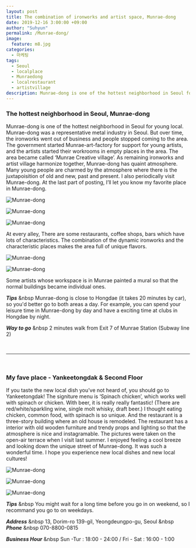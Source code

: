 ```yaml
---
layout: post
title: The combination of ironworks and artist space, Munrae-dong
date: 2019-12-16 3:00:00 +09:00
author: "Suhyun"
permalink: /Munrae-dong/
image:
  feature: m8.jpg
categories:
  - 마케팅
tags:
  - Seoul
  - localplace
  - Munraedong
  - localrestaurant
  - artistvillage
description: Munrae-dong is one of the hottest neighborhood in Seoul for young local. Munrae-dong was a representative metal industry in Seoul. But over time, the ironworks went out of business and people stopped coming to the area.
---
```


### The hottest neighborhood in Seoul, Munrae-dong

Munrae-dong is one of the hottest neighborhood in Seoul for young local. Munrae-dong was a representative metal industry in Seoul. But over time, the ironworks went out of business and people stopped coming to the area. The government started Munrae-art-factory for support for young artists, and the artists started their workrooms in empty places in the area. The area became called ‘Munrae Creative village’. As remaining ironworks and artist village harmonize together, Munrae-dong has quaint atmosphere. Many young people are charmed by the atmosphere where there is the juxtapoisition of old and new, past and present. I also periodically visit Munrae-dong. At the last part of posting, I’ll let you know my favorite place in Munrae-dong.

![Munrae-dong](/img1/02/m11.jpg)

![Munrae-dong](/img1/02/m12.jpg)

![Munrae-dong](/img1/02/m7.jpg)

At every alley, There are some restaurants, coffee shops, bars which have lots of characteristics. The combination of the dynamic ironworks and the characteristic places makes the area full of unique flavors.

![Munrae-dong](/img1/02/m6.jpg)

![Munrae-dong](/img1/02/m5.jpg)

Some artists whose workspace is in Munrae painted a mural so that the normal buildings became individual ones.

***Tips***  &nbsp Munrae-dong is close to Hongdae (it takes 20 minutes by car), so you'd better go to both areas a day. For example, you can spend your leisure time in Munrae-dong by day and have a exciting time at clubs in Hongdae by night.

***Way to go*** &nbsp 2 minutes walk from Exit 7 of Munrae Station (Subway line 2)

<br />



<hr>

<br />

### My fave place - Yankeetongdak & Second Floor


 If you taste the new local dish you’ve not heard of, you should go to Yankeetongdak!  The signiture menu is ‘Spinach chicken’, which works well with spinach or chicken. With beer, it is really really fantastic! (There are red/white/sparkling wine, single molt whisky, draft beer.) I thought eating chicken, common food, with spinach is so unique. And the restaurant is a three-story building where an old house is remodeled. The restaurant has a interior with old wooden furniture and trendy props and lighting so that the atmosphere is nice and instagramable. The pictures were taken on the open-air terrace when I visit last summer. I enjoyed feeling a cool breeze and looking down the unique street of Munrae-dong. It was such a wonderful time. I hope you experience new local dishes and new local cultures!

![Munrae-dong](/img1/02/m1.jpg)

![Munrae-dong](/img1/02/m2.jpg)

![Munrae-dong](/img1/02/m14.jpg)

***Tips***  &nbsp You might wait for a long time before you go in on weekend, so I recommand you go to on weekdays.


***Address*** &nbsp 13, Dorim-ro 139-gil, Yeongdeungpo-gu, Seoul  &nbsp ***Phone*** &nbsp 070-8800-0815

***Business Hour*** &nbsp Sun -Tur : 18:00 - 24:00 / Fri - Sat : 16:00 - 1:00
